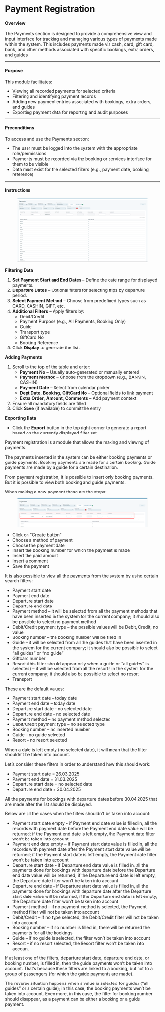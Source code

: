 # Payment Registration

#### Overview

The Payments section is designed to provide a comprehensive view and input interface for tracking and managing various types of payments made within the system. This includes payments made via cash, card, gift card, bank, and other methods associated with specific bookings, extra orders, and guides.

***

#### Purpose

This module facilitates:

* Viewing all recorded payments for selected criteria
* Filtering and identifying payment records
* Adding new payment entries associated with bookings, extra orders, and guides
* Exporting payment data for reporting and audit purposes

***

#### Preconditions

To access and use the Payments section:

* The user must be logged into the system with the appropriate role/permissions
* Payments must be recorded via the booking or services interface for them to be visible
* Data must exist for the selected filters (e.g., payment date, booking reference)

***

#### Instructions

<figure><img src="../.gitbook/assets/image (1) (1) (1) (1) (1) (1) (1) (1) (1) (1) (1) (1) (1) (1) (1) (1) (1).png" alt=""><figcaption></figcaption></figure>

**Filtering Data**

1. **Set Payment Start and End Dates** – Define the date range for displayed payments.
2. **Departure Dates** – Optional filters for selecting trips by departure period.
3. **Select Payment Method** – Choose from predefined types such as CARD, CASHIN, GIFT, etc.
4. **Additional Filters** – Apply filters by:
   * Debit/Credit
   * Payment Purpose (e.g., All Payments, Booking Only)
   * Guide
   * Transport type
   * GiftCard No
   * Booking Reference
5. Click **Display** to generate the list.

**Adding Payments**

1. Scroll to the top of the table and enter:
   * **Payment No** – Usually auto-generated or manually entered
   * **Payment Method** – Choose from the dropdown (e.g., BANKIN, CASHIN)
   * **Payment Date** – Select from calendar picker
   * **Dept Date**, **Booking**, **GiftCard No** – Optional fields to link payment
   * **Extra Order**, **Amount**, **Comments** – Add payment context
2. Ensure all mandatory fields are filled
3. Click **Save** (if available) to commit the entry

**Exporting Data**

* Click the **Export** button in the top right corner to generate a report based on the currently displayed filter set

Payment registration is a module that allows the making and viewing of payments.

The payments inserted in the system can be either booking payments or guide payments. Booking payments are made for a certain booking. Guide payments are made by a guide for a certain destination.

From payment registration, it is possible to insert only booking payments. But it is possible to view both booking and guide payments.

When making a new payment these are the steps:

<figure><img src="../.gitbook/assets/image (4) (1) (1) (1) (1) (1) (1) (1) (1) (1) (1) (1) (1) (1) (1) (1) (1) (1) (1) (1) (1) (1) (1) (1) (1) (1) (1) (1) (1) (1) (1) (1) (1) (1) (1) (1) (1).png" alt=""><figcaption></figcaption></figure>

* Click on "Create button"
* Choose a method of payment
* Choose the payment date
* Insert the booking number for which the payment is made
* Insert the paid amount
* Insert a comment
* Save the payment

It is also possible to view all the payments from the system by using certain search filters:

* Payment start date
* Payment end date
* Departure start date
* Departure end date
* Payment method – it will be selected from all the payment methods that have been inserted in the system for the current company; it should also be possible to select no payment method
* Debit/Credit payment type – the possible values will be Debit, Credit, no value
* Booking number – the booking number will be filled in
* Guide – it will be selected from all the guides that have been inserted in the system for the current company; it should also be possible to select “all guides” or “no guide”
* Giftcard number
* Resort (this filter should appear only when a guide or “all guides” is selected) – it will be selected from all the resorts in the system for the current company; it should also be possible to select no resort
* Transport

These are the default values:

* Payment start date – today date
* Payment end date – today date
* Departure start date – no selected date
* Departure end date – no selected date
* Payment method – no payment method selected
* Debit/Credit payment type – no selected type
* Booking number – no inserted number
* Guide – no guide selected
* Resort – no resort selected

When a date is left empty (no selected date), it will mean that the filter shouldn’t be taken into account.

Let’s consider these filters in order to understand how this should work:

* Payment start date = 26.03.2025
* Payment end date = 31.03.2025
* Departure start date = no selected date
* Departure end date =  30.04.2025

All the payments for bookings with departure dates before 30.04.2025 that are made after the 1st should be displayed.

Below are all the cases when the filters shouldn’t be taken into account:

* Payment start date empty - if Payment end date value is filled in, all the records with payment date before the Payment end date value will be returned; if the Payment end date is left empty, the Payment date filter won’t be taken into account
* Payment end date empty – if Payment start date value is filled in, all the records with payment date after the Payment start date value will be returned; if the Payment start date is left empty, the Payment date filter won’t be taken into account
* Departure start date – if Departure end date value is filled in, all the payments done for bookings with departure date before the Departure end date value will be returned; if the Departure end date is left empty, the Departure date filter won’t be taken into account
* Departure end date – if Departure start date value is filled in, all the payments done for bookings with departure date after the Departure start date value will be returned; if the Departure end date is left empty, the Departure date filter won’t be taken into account
* Payment method – if no payment method is selected, the Payment method filter will not be taken into account
* Debit/Credit – if no type selected, the Debit/Credit filter will not be taken into account
* Booking number – if no number is filled in, there will be returned the payments for all the bookings
* Guide – if no guide is selected, the filter won’t be taken into account
* Resort – if no resort selected, the Resort filter won’t be taken into account

If at least one of the filters, departure start date, departure end date, or booking number, is filled in, then the guide payments won’t be taken into account. That’s because these filters are linked to a booking, but not to a group of passengers (for which the guide payments are made).

The reverse situation happens when a value is selected for guides (“all guides” or a certain guide); in this case, the booking payments won’t be taken into account. Even more, in this case, the filter for booking number should disappear, as a payment can be either a booking or a guide payment.
